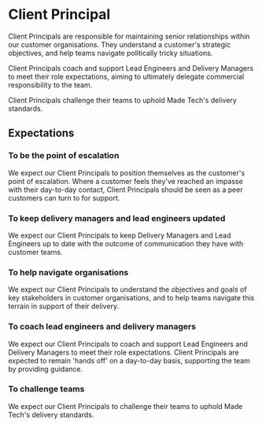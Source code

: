# Client Principal

Client Principals are responsible for maintaining senior relationships within our customer organisations. They understand a customer's strategic objectives, and help teams navigate politically tricky situations.

Client Principals coach and support Lead Engineers and Delivery Managers to meet their role expectations, aiming to ultimately delegate commercial responsibility to the team.

Client Principals challenge their teams to uphold Made Tech's delivery standards.


## Expectations

### To be the point of escalation

We expect our Client Principals to position themselves as the customer's point of escalation. Where a customer feels they've reached an impasse with their day-to-day contact, Client Principals should be seen as a peer customers can turn to for support.

### To keep delivery managers and lead engineers updated

We expect our Client Principals to keep Delivery Managers and Lead Engineers up to date with the outcome of communication they have with customer teams.

### To help navigate organisations

We expect our Client Principals to understand the objectives and goals of key stakeholders in customer organisations, and to help teams navigate this terrain in support of their delivery.

### To coach lead engineers and delivery managers

We expect our Client Principals to coach and support Lead Engineers and Delivery Managers to meet their role expectations. Client Principals are expected to remain 'hands off' on a day-to-day basis, supporting the team by providing guidance.

### To challenge teams

We expect our Client Principals to challenge their teams to uphold Made Tech's delivery standards.